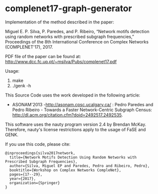 # complenet17-graph-generator
Implementation of the method described in the paper: 

Miguel E. P. Silva, P. Paredes, and P. Ribeiro, “Network motifs detection using random networks with prescribed subgraph frequencies,” Proceedings of the 8th International Conference on Complex Networks (COMPLENET'17), 2017.

PDF file of the paper can be found at: http://www.dcc.fc.up.pt/~msilva/Pubs/complenet17.pdf

Usage:
1. make
3. ./genk -h

This Source Code uses the work developed in the following article:

* ASONAM'2013 -http://asonam.cpsc.ucalgary.ca/ : Pedro Paredes and Pedro Ribeiro - Towards a Faster
Network-Centric Subgraph Census: http://dl.acm.org/citation.cfm?doid=2492517.2492535.

This software uses the nauty program version 2.4 by Brendan McKay. Therefore, nauty's
license restrictions apply to the usage of FaSE and GENK.

If you use this code, please cite:

```
@inproceedings{silva2017network,
  title={Network Motifs Detection Using Random Networks with Prescribed Subgraph Frequencies},
  author={Silva, Miguel EP and Paredes, Pedro and Ribeiro, Pedro},
  booktitle={Workshop on Complex Networks CompleNet},
  pages={17--29},
  year={2017},
  organization={Springer}
}
```